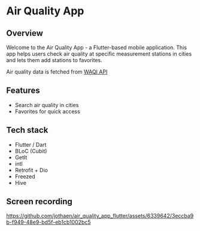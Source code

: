 # Air Quality App

## Overview
Welcome to the Air Quality App - a Flutter-based mobile application. This app helps users check air quality at specific measurement stations in cities and lets them add stations to favorites.

Air quality data is fetched from [WAQI API](https://aqicn.org/json-api/doc/)

## Features
- Search air quality in cities
- Favorites for quick access

 ## Tech stack
- Flutter / Dart
- BLoC (Cubit)
- GetIt
- intl
- Retrofit + Dio
- Freezed
- Hive

## Screen recording
https://github.com/jothaen/air_quality_app_flutter/assets/6339642/3eccba9b-f949-48e9-bd5f-eb1cb1002bc5

